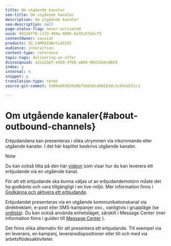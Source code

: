 ```yaml
---
title: Om utgående kanaler
seo-title: Om utgående kanaler
description: Om utgående kanaler
seo-description: null
page-status-flag: never-activated
uuid: 802d4ff8-c172-494a-9086-6e35c57e5cf5
contentOwner: sauviat
products: SG_CAMPAIGN/CLASSIC
audience: interaction
content-type: reference
topic-tags: delivering-an-offer
discoiquuid: a22a25bf-e920-4766-a864-00d32b4c8029
index: y
internal: n
snippet: y
translation-type: tm+mt
source-git-commit: 5489e09303920bf5bd3dcd08263dc3c945d151c1

---
```



# Om utgående kanaler{#about-outbound-channels}

Erbjudandena kan presenteras i olika utrymmen via inkommande eller utgående kanaler. I det här kapitlet beskrivs utgående kanaler.

>[!NOTE]
>
>Du kan också titta på den här [videon](https://helpx.adobe.com/campaign/classic/how-to/deliver-an-offer-on-outbound-channel-in-acv6.html?playlist=/ccx/v1/collection/product/campaign/classic/segment/digital-marketers/explevel/intermediate/applaunch/get-started/collection.ccx.js&ref=helpx.adobe.com) som visar hur du kan leverera ett erbjudande via en utgående kanal.

För att ett erbjudande ska kunna väljas ut av erbjudandemotorn måste det ha godkänts och vara tillgängligt i en live-miljö. Mer information finns i [Godkänna och aktivera ett erbjudande](../../interaction/using/approving-and-activating-an-offer.md).

Erbjudandet presenteras via en utgående kommunikationskanal via direktreklam, e-post eller SMS-kampanjer osv., vanligtvis i gruppläge (se [ordlista](../../interaction/using/glossary.md)). Du kan också använda enhetsläget, särskilt i Message Center (mer information finns i guiden till [Message Center](../../message-center/using/about-transactional-messaging.md) ).

Det finns olika alternativ för att presentera ett erbjudande. Till exempel via en leverans, en kampanj, leveransdispositioner eller till och med via arbetsflödesaktiviteter.
